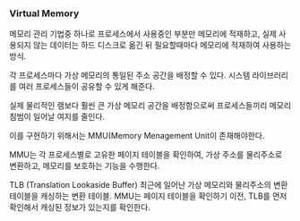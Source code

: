 ### Virtual Memory
메모리 관리 기법중 하나로 프로세스에서 사용중인 부분만 메모리에 적재하고, 실제 사용되지 않는 데이터는
하드 디스크로 옮긴 뒤 필요할때마다 메모리에 적재하여 사용하는 방식.

각 프로세스마다 가상 메모리의 통일된 주소 공간을 배정할 수 있다.
시스템 라이브러리를 여러 프로세스들이 공유할 수 있게 해준다.

실제 물리적인 램보다 훨씬 큰 가상 메모리 공간을 배정함으로써 프로세스들끼리 메모리 침범이 일어날 여지를 줄인다. 

이를 구현하기 위해서는 MMU(Memory Menagement Unit이 존재해야한다.

MMU는 각 프로세스별로 고유한 페이지 테이블을 확인하여, 가상 주소를 물리주소로 변환하고, 메모리를 보호하는 기능을 수행한다. 

TLB (Translation Lookaside Buffer)
최근에 일어난 가상 메모리와 물리주소의 변환 테이블을 캐싱하는 변환 테이블.
MMU는 페이지 테이블을 확인하기 이전, TLB를 먼저 확인해서 캐싱된 정보가 있는지를 확인한다.
